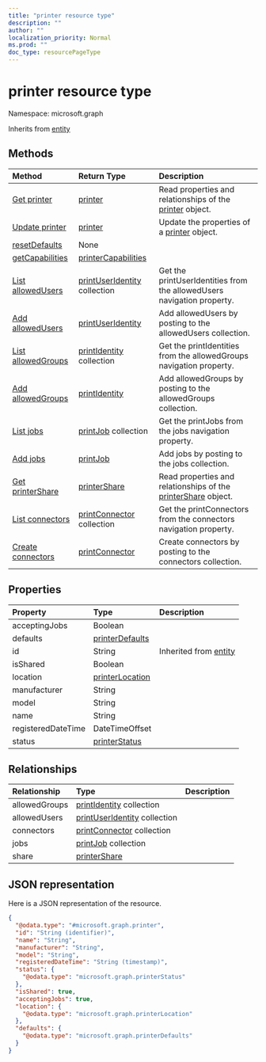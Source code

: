 ```yaml
---
title: "printer resource type"
description: ""
author: ""
localization_priority: Normal
ms.prod: ""
doc_type: resourcePageType
---
```


# printer resource type


Namespace: microsoft.graph




Inherits from [entity](../resources/entity.md)

## Methods
|Method|Return Type|Description|
|:---|:---|:---|
|[Get printer](../api/printer-get.md)|[printer](../resources/printer.md)|Read properties and relationships of the [printer](../resources/printer.md) object.|
|[Update printer](../api/printer-update.md)|[printer](../resources/printer.md)|Update the properties of a [printer](../resources/printer.md) object.|
|[resetDefaults](../api/printer-resetdefaults.md)|None||
|[getCapabilities](../api/printer-getcapabilities.md)|[printerCapabilities](../resources/printercapabilities.md)||
|[List allowedUsers](../api/printer-list-allowedusers.md)|[printUserIdentity](../resources/printuseridentity.md) collection|Get the printUserIdentities from the allowedUsers navigation property.|
|[Add allowedUsers](../api/printer-post-allowedusers.md)|[printUserIdentity](../resources/printuseridentity.md)|Add allowedUsers by posting to the allowedUsers collection.|
|[List allowedGroups](../api/printer-list-allowedgroups.md)|[printIdentity](../resources/printidentity.md) collection|Get the printIdentities from the allowedGroups navigation property.|
|[Add allowedGroups](../api/printer-post-allowedgroups.md)|[printIdentity](../resources/printidentity.md)|Add allowedGroups by posting to the allowedGroups collection.|
|[List jobs](../api/printer-list-jobs.md)|[printJob](../resources/printjob.md) collection|Get the printJobs from the jobs navigation property.|
|[Add jobs](../api/printer-post-jobs.md)|[printJob](../resources/printjob.md)|Add jobs by posting to the jobs collection.|
|[Get printerShare](../api/printershare-get.md)|[printerShare](../resources/printershare.md)|Read properties and relationships of the [printerShare](../resources/printershare.md) object.|
|[List connectors](../api/printer-list-connectors.md)|[printConnector](../resources/printconnector.md) collection|Get the printConnectors from the connectors navigation property.|
|[Create connectors](../api/printer-post-connectors.md)|[printConnector](../resources/printconnector.md)|Create connectors by posting to the connectors collection.|

## Properties
|Property|Type|Description|
|:---|:---|:---|
|acceptingJobs|Boolean||
|defaults|[printerDefaults](../resources/printerdefaults.md)||
|id|String| Inherited from [entity](../resources/entity.md)|
|isShared|Boolean||
|location|[printerLocation](../resources/printerlocation.md)||
|manufacturer|String||
|model|String||
|name|String||
|registeredDateTime|DateTimeOffset||
|status|[printerStatus](../resources/printerstatus.md)||

## Relationships
|Relationship|Type|Description|
|:---|:---|:---|
|allowedGroups|[printIdentity](../resources/printidentity.md) collection||
|allowedUsers|[printUserIdentity](../resources/printuseridentity.md) collection||
|connectors|[printConnector](../resources/printconnector.md) collection||
|jobs|[printJob](../resources/printjob.md) collection||
|share|[printerShare](../resources/printershare.md)||

## JSON representation
Here is a JSON representation of the resource.
<!-- {
  "blockType": "resource",
  "keyProperty": "id",
  "@odata.type": "microsoft.graph.printer",
  "baseType": "microsoft.graph.entity",
  "openType": false
}
-->
``` json
{
  "@odata.type": "#microsoft.graph.printer",
  "id": "String (identifier)",
  "name": "String",
  "manufacturer": "String",
  "model": "String",
  "registeredDateTime": "String (timestamp)",
  "status": {
    "@odata.type": "microsoft.graph.printerStatus"
  },
  "isShared": true,
  "acceptingJobs": true,
  "location": {
    "@odata.type": "microsoft.graph.printerLocation"
  },
  "defaults": {
    "@odata.type": "microsoft.graph.printerDefaults"
  }
}
```

